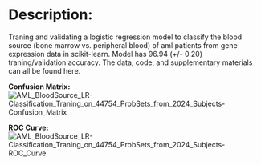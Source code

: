 # Description:

Traning and validating a logistic regression model to classify the blood source (bone marrow vs. peripheral blood) of aml patients from gene expression data in scikit-learn. Model has 96.94 (+/- 0.20) traning/validation accuracy. The data, code, and supplementary materials can all be found here.


**Confusion Matrix:**
![AML_BloodSource_LR-Classification_Traning_on_44754_ProbSets_from_2024_Subjects-Confusion_Matrix](https://user-images.githubusercontent.com/39611565/202943092-0c76d9b9-df3f-4247-863a-49714a1e33f8.png)


**ROC Curve:**
![AML_BloodSource_LR-Classification_Traning_on_44754_ProbSets_from_2024_Subjects-ROC_Curve](https://user-images.githubusercontent.com/39611565/202943064-2db46738-58c1-40d3-86ae-77f008b0f8e1.png)


